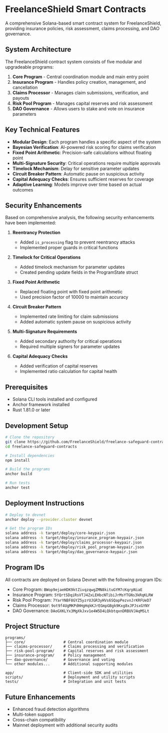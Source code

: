# FreelanceShield Smart Contracts

A comprehensive Solana-based smart contract system for FreelanceShield, providing insurance policies, risk assessment, claims processing, and DAO governance.

## System Architecture

The FreelanceShield contract system consists of five modular and upgradeable programs:

1. **Core Program** - Central coordination module and main entry point
2. **Insurance Program** - Handles policy creation, management, and cancellation
3. **Claims Processor** - Manages claim submissions, verification, and payouts
4. **Risk Pool Program** - Manages capital reserves and risk assessment
5. **DAO Governance** - Allows users to stake and vote on insurance parameters

## Key Technical Features

- **Modular Design**: Each program handles a specific aspect of the system
- **Bayesian Verification**: AI-powered risk scoring for claims verification
- **Fixed Point Arithmetic**: Precision-safe calculations without floating point
- **Multi-Signature Security**: Critical operations require multiple approvals
- **Timelock Mechanism**: Delay for sensitive parameter updates
- **Circuit Breaker Pattern**: Automatic pause on suspicious activity
- **Capital Adequacy Checks**: Ensures sufficient reserves for coverage
- **Adaptive Learning**: Models improve over time based on actual outcomes

## Security Enhancements

Based on comprehensive analysis, the following security enhancements have been implemented:

1. **Reentrancy Protection**
   - Added `is_processing` flag to prevent reentrancy attacks
   - Implemented proper guards in critical functions

2. **Timelock for Critical Operations**
   - Added timelock mechanism for parameter updates
   - Created pending update fields in the ProgramState struct

3. **Fixed Point Arithmetic**
   - Replaced floating point with fixed point arithmetic
   - Used precision factor of 10000 to maintain accuracy

4. **Circuit Breaker Pattern**
   - Implemented rate limiting for claim submissions
   - Added automatic system pause on suspicious activity

5. **Multi-Signature Requirements**
   - Added secondary authority for critical operations
   - Required multiple signers for parameter updates

6. **Capital Adequacy Checks**
   - Added verification of capital reserves
   - Implemented ratio calculation for capital health

## Prerequisites

- Solana CLI tools installed and configured
- Anchor framework installed
- Rust 1.81.0 or later

## Development Setup

```bash
# Clone the repository
git clone https://github.com/FreelanceShield/freelance-safeguard-contracts.git
cd freelance-safeguard-contracts

# Install dependencies
npm install

# Build the programs
anchor build

# Run tests
anchor test
```

## Deployment Instructions

```bash
# Deploy to devnet
anchor deploy --provider.cluster devnet

# Get the program IDs
solana address -k target/deploy/core-keypair.json
solana address -k target/deploy/insurance_program-keypair.json
solana address -k target/deploy/claims_processor-keypair.json
solana address -k target/deploy/risk_pool_program-keypair.json
solana address -k target/deploy/dao_governance-keypair.json
```

## Program IDs

All contracts are deployed on Solana Devnet with the following program IDs:

- Core Program: `BWop9ejaeHDK9ktZivqzqwgZMN8kituGYM7cKqrpNiaE`
- Insurance Program: `5YQrtSDqiRsVTJ4ZxLEHbcNTibiJrMsYTGNs3kRqKLRW`
- Risk Pool Program: `7YarYNBF8GYZ5yzrUJGR3yHVs6SQapPezvnJrKRFUeD7`
- Claims Processor: `9ot9f4UgMKPdHHgHqkKJrEGmpGBgk9Kxg8xJPJsxGYNY`
- DAO Governance: `DAoGXKLYx3MgXkJxv1e4W5D4LQkbtqxnDRBUVJAqMSLt`

## Project Structure

```
programs/
├── core/                 # Central coordination module
├── claims-processor/     # Claims processing and verification
├── risk-pool-program/    # Capital reserves and risk assessment
├── insurance-program/    # Policy management
├── dao-governance/       # Governance and voting
└── other modules...      # Additional supporting modules

app/                      # Client-side SDK and utilities
scripts/                  # Deployment and utility scripts
tests/                    # Integration and unit tests
```

## Future Enhancements

- Enhanced fraud detection algorithms
- Multi-token support
- Cross-chain compatibility
- Mainnet deployment with additional security audits
